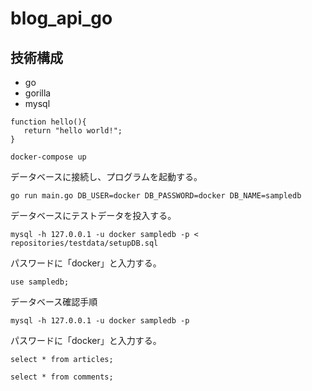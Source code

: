 # blog_api_go

## 技術構成
* go
* gorilla
* mysql


```
function hello(){
   return "hello world!";
}
```

```
docker-compose up
```

データベースに接続し、プログラムを起動する。
```
go run main.go DB_USER=docker DB_PASSWORD=docker DB_NAME=sampledb
```

データベースにテストデータを投入する。
```
mysql -h 127.0.0.1 -u docker sampledb -p < repositories/testdata/setupDB.sql
```
パスワードに「docker」と入力する。

```
use sampledb;
```

データベース確認手順
```
mysql -h 127.0.0.1 -u docker sampledb -p
```
パスワードに「docker」と入力する。

```
select * from articles;
```

```
select * from comments;
```
